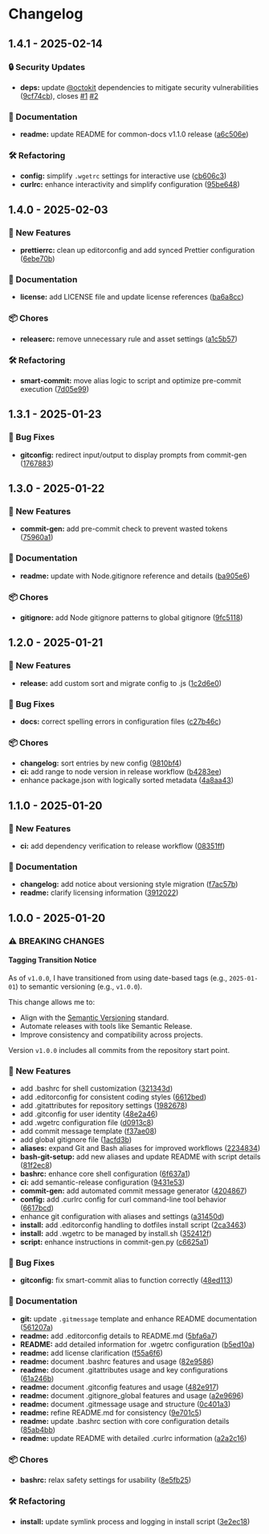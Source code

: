 # Changelog

## 1.4.1 - 2025-02-14
### 🔒 Security Updates

* **deps:** update [@octokit](https://github.com/octokit) dependencies to mitigate security vulnerabilities ([9cf74cb](https://github.com/Jekwwer/dotfiles/commit/9cf74cb538d475b6dcf641e50e47ab2e476845f2)), closes [#1](https://github.com/Jekwwer/dotfiles/issues/1) [#2](https://github.com/Jekwwer/dotfiles/issues/2)

### 📖 Documentation

* **readme:** update README for common-docs v1.1.0 release ([a6c506e](https://github.com/Jekwwer/dotfiles/commit/a6c506e6bc1fd31f80089280d7fc7b32a6983327))

### 🛠️ Refactoring

* **config:** simplify `.wgetrc` settings for interactive use ([cb606c3](https://github.com/Jekwwer/dotfiles/commit/cb606c313e0c5515f4126f0686fa620d358a56e2))
* **curlrc:** enhance interactivity and simplify configuration ([95be648](https://github.com/Jekwwer/dotfiles/commit/95be648c93271ffa24b2b6f347c4913751c32ff9))

## 1.4.0 - 2025-02-03
### 🚀 New Features

* **prettierrc:** clean up editorconfig and add synced Prettier configuration ([6ebe70b](https://github.com/Jekwwer/dotfiles/commit/6ebe70bd68466d6891466e5b8d5dfea7ec40960a))

### 📖 Documentation

* **license:** add LICENSE file and update license references ([ba6a8cc](https://github.com/Jekwwer/dotfiles/commit/ba6a8cc2d36a50c6ad93b9c9a969bcbc93738800))

### 📦 Chores

* **releaserc:** remove unnecessary rule and asset settings ([a1c5b57](https://github.com/Jekwwer/dotfiles/commit/a1c5b57693a8a7c94ae44623a3adc9feeb2fb3f1))

### 🛠️ Refactoring

* **smart-commit:** move alias logic to script and optimize pre-commit execution ([7d05e99](https://github.com/Jekwwer/dotfiles/commit/7d05e99b5c8e0e7965ea64ed3b3202c604bf72c0))

## 1.3.1 - 2025-01-23
### 🐞 Bug Fixes

* **gitconfig:** redirect input/output to display prompts from commit-gen ([1767883](https://github.com/Jekwwer/dotfiles/commit/176788337180f261972d27f28eb3d0e47e0ea9dc))

## 1.3.0 - 2025-01-22

### 🚀 New Features

* **commit-gen:** add pre-commit check to prevent wasted tokens ([75960a1](https://github.com/Jekwwer/dotfiles/commit/75960a11d585331637cc526e3073b86fdfe4b0a7))

### 📖 Documentation

* **readme:** update with Node.gitignore reference and details ([ba905e6](https://github.com/Jekwwer/dotfiles/commit/ba905e62142955e55706c47152e41fff1a91072a))

### 📦 Chores

* **gitignore:** add Node gitignore patterns to global gitignore ([9fc5118](https://github.com/Jekwwer/dotfiles/commit/9fc51182468a1f7d3b9f21fe6275d5e4e0d2128f))

## 1.2.0 - 2025-01-21
### 🚀 New Features

* **release:** add custom sort and migrate config to .js ([1c2d6e0](https://github.com/Jekwwer/dotfiles/commit/1c2d6e0ef998e18668102d97f1992425550e0ca4))

### 🐞 Bug Fixes

* **docs:** correct spelling errors in configuration files ([c27b46c](https://github.com/Jekwwer/dotfiles/commit/c27b46c34d094dec1a6145cc153cfb7bcb3718ea))

### 📦 Chores

* **changelog:** sort entries by new config ([9810bf4](https://github.com/Jekwwer/dotfiles/commit/9810bf4122e124470bd745454631a11e20163127))
* **ci:** add range to node version in release workflow ([b4283ee](https://github.com/Jekwwer/dotfiles/commit/b4283ee0de2648f6f29dd5d7c531c7145a961414))
* enhance package.json with logically sorted metadata ([4a8aa43](https://github.com/Jekwwer/dotfiles/commit/4a8aa439ed66716818aaf39789ed143903240498))

## 1.1.0 - 2025-01-20
### 🚀 New Features

* **ci:** add dependency verification to release workflow ([08351ff](https://github.com/Jekwwer/dotfiles/commit/08351ff503176011d81d4b43ba53447663df5d79))

### 📖 Documentation

* **changelog:** add notice about versioning style migration ([f7ac57b](https://github.com/Jekwwer/dotfiles/commit/f7ac57bf596a026e15d94b235efab34c7eda4e16))
* **readme:** clarify licensing information ([3912022](https://github.com/Jekwwer/dotfiles/commit/3912022c332cb2467469cbfa7e08a68de4aeb0c2))

## 1.0.0 - 2025-01-20

### ⚠ BREAKING CHANGES

#### Tagging Transition Notice

As of `v1.0.0`, I have transitioned from using date-based tags (e.g., `2025-01-01`) to semantic versioning (e.g., `v1.0.0`).

This change allows me to:
- Align with the [Semantic Versioning](https://semver.org/) standard.
- Automate releases with tools like Semantic Release.
- Improve consistency and compatibility across projects.

Version `v1.0.0` includes all commits from the repository start point.

### 🚀 New Features

* add .bashrc for shell customization ([321343d](https://github.com/Jekwwer/dotfiles/commit/321343de2ea5efd23986bad3e4de09662dd207c9))
* add .editorconfig for consistent coding styles ([6612bed](https://github.com/Jekwwer/dotfiles/commit/6612bedabbbfaee9283e941d9ca49ccaddc502b9))
* add .gitattributes for repository settings ([1982678](https://github.com/Jekwwer/dotfiles/commit/1982678c4f58fc68da979e260253370c41034776))
* add .gitconfig for user identity ([48e2a46](https://github.com/Jekwwer/dotfiles/commit/48e2a4648c0c4a9110daeace4e59de1202771b50))
* add .wgetrc configuration file ([d0913c8](https://github.com/Jekwwer/dotfiles/commit/d0913c8f9663f9ed4b44463c79c4b633570ba9f6))
* add commit message template ([f37ae08](https://github.com/Jekwwer/dotfiles/commit/f37ae0810447cae89c029dc0ca56baeb657ac8cd))
* add global gitignore file ([1acfd3b](https://github.com/Jekwwer/dotfiles/commit/1acfd3b27b27a02457d868cf3e30ea843bec3d51))
* **aliases:** expand Git and Bash aliases for improved workflows ([2234834](https://github.com/Jekwwer/dotfiles/commit/22348340858f60d5f769a9e80f511e8fba720d96))
* **bash-git-setup:** add new aliases and update README with script details ([81f2ec8](https://github.com/Jekwwer/dotfiles/commit/81f2ec8e713b1b7dfcb5d6cc377d6019ab3b8890))
* **bashrc:** enhance core shell configuration ([6f637a1](https://github.com/Jekwwer/dotfiles/commit/6f637a1ad5978cd7ca548e5a2331a10b8eb32524))
* **ci:** add semantic-release configuration ([9431e53](https://github.com/Jekwwer/dotfiles/commit/9431e53e6ca8e7e19a394a25d9efedcb6c062e9a))
* **commit-gen:** add automated commit message generator ([4204867](https://github.com/Jekwwer/dotfiles/commit/42048678e5056ac88cd8912fdcf18fee6ca3b9a4))
* **config:** add .curlrc config for curl command-line tool behavior ([6617bcd](https://github.com/Jekwwer/dotfiles/commit/6617bcd99f0b91c0dde3b3b408d69456102ff146))
* enhance git configuration with aliases and settings ([a31450d](https://github.com/Jekwwer/dotfiles/commit/a31450dfd92e65c70fe663ae96cff4cf3b08cecb))
* **install:** add .editorconfig handling to dotfiles install script ([2ca3463](https://github.com/Jekwwer/dotfiles/commit/2ca3463a77316afdf677cf1063a036e4c37414e0))
* **install:** add .wgetrc to be managed by install.sh ([352412f](https://github.com/Jekwwer/dotfiles/commit/352412f10a0158c90efee6a95fd7b7faa1f7207c))
* **script:** enhance instructions in commit-gen.py ([c6625a1](https://github.com/Jekwwer/dotfiles/commit/c6625a177fb687ba2a88bcd78e1e042c0e9e81c0))

### 🐞 Bug Fixes

* **gitconfig:** fix smart-commit alias to function correctly ([48ed113](https://github.com/Jekwwer/dotfiles/commit/48ed11361633b9e29a7a5884608f41738f522a7d))

### 📖 Documentation

* **git:** update `.gitmessage` template and enhance README documentation ([561207a](https://github.com/Jekwwer/dotfiles/commit/561207a614557740ecbcfef3e13fb2c888ff5e29))
* **readme:** add .editorconfig details to README.md ([5bfa6a7](https://github.com/Jekwwer/dotfiles/commit/5bfa6a73b42fdff864c5c925b55755d3fa07965e))
* **README:** add detailed information for .wgetrc configuration ([b5ed10a](https://github.com/Jekwwer/dotfiles/commit/b5ed10ad244c2d00689e1b1ad961d182c3e10c73))
* **readme:** add license clarification ([f55a6f6](https://github.com/Jekwwer/dotfiles/commit/f55a6f6893480431dfce536dd742c953cea0ada2))
* **readme:** document .bashrc features and usage ([82e9586](https://github.com/Jekwwer/dotfiles/commit/82e95867569a13ada7304a59cb45a753b0e56fff))
* **readme:** document .gitattributes usage and key configurations ([61a246b](https://github.com/Jekwwer/dotfiles/commit/61a246b199d42195ccc5b9fe255de7d568b369ad))
* **readme:** document .gitconfig features and usage ([482e917](https://github.com/Jekwwer/dotfiles/commit/482e917b1bf7fe87779be8ad1254ba7034c603b1))
* **readme:** document .gitignore_global features and usage ([a2e9696](https://github.com/Jekwwer/dotfiles/commit/a2e969611357d657c2ffd24cbb3327a02970c28e))
* **readme:** document .gitmessage usage and structure ([0c401a3](https://github.com/Jekwwer/dotfiles/commit/0c401a3cba4d92002bba55e7ea3ca7d9fbe0b83b))
* **readme:** refine README.md for consistency ([9e701c5](https://github.com/Jekwwer/dotfiles/commit/9e701c578e71628e392299f6a0624e942bf6ea2e))
* **readme:** update .bashrc section with core configuration details ([85ab4bb](https://github.com/Jekwwer/dotfiles/commit/85ab4bbebea006b282b952a2c55f129b084fb7e3))
* **readme:** update README with detailed .curlrc information ([a2a2c16](https://github.com/Jekwwer/dotfiles/commit/a2a2c169ceff1610a02e74b620a34a996c40962c))

### 📦 Chores

* **bashrc:** relax safety settings for usability ([8e5fb25](https://github.com/Jekwwer/dotfiles/commit/8e5fb25177b7a76da66f322691e7371ab87ea8ab))

### 🛠️ Refactoring

* **install:** update symlink process and logging in install script ([3e2ec18](https://github.com/Jekwwer/dotfiles/commit/3e2ec18046b496192422140126e2453cd49850c3))
